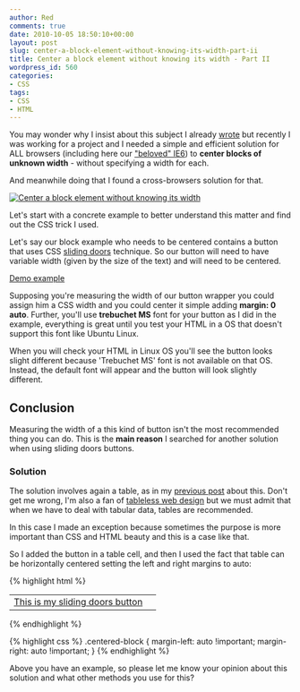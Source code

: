 ```yaml
---
author: Red
comments: true
date: 2010-10-05 18:50:10+00:00
layout: post
slug: center-a-block-element-without-knowing-its-width-part-ii
title: Center a block element without knowing its width - Part II
wordpress_id: 560
categories:
- CSS
tags:
- CSS
- HTML
---
```


You may wonder why I insist about this subject I already [wrote](/center-a-block-element-without-knowing-its-width) but recently I was working for a project and I needed a simple and efficient solution for ALL browsers (including here our ["beloved" IE6](http://mashable.com/2009/08/10/microsoft-ie6-cannot-die/)) to **center blocks of unknown width** - without specifying a width for each. 

And meanwhile doing that I found a cross-browsers solution for that.

[![Center a block element without knowing its width](http://www.red-team-design.com/wp-content/uploads/2010/10/center-block-unknown-width.png)](http://www.red-team-design.com/center-a-block-element-without-knowing-its-width-part-ii/)

<!-- more -->

Let's start with a concrete example to better understand this matter and find out the CSS trick I used.

Let's say our block example who needs to be centered contains a button that uses CSS [sliding doors](http://www.alistapart.com/articles/slidingdoors/) technique. So our button will need to have variable width (given by the size of the text) and will need to be centered.

[Demo example](http://www.red-team-design.com/wp-content/uploads/2010/10/center-a-block-element-without-knowing-its-width.html)

Supposing you're measuring the width of our button wrapper you could assign him a CSS width and you could center it simple adding **margin: 0 auto**. Further, you'll use **trebuchet MS** font for your button as I did in the example, everything is great until you test your HTML in a OS that doesn't support this font like Ubuntu Linux.

When you will check your HTML in Linux OS you'll see the button looks slight different because 'Trebuchet MS' font is not available on that OS. Instead, the default font will appear and the button will look slightly different.

## Conclusion

Measuring the width of a this kind of button isn't the most recommended thing you can do. This is the **main reason** I searched for another solution when using sliding doors buttons.

### Solution

The solution involves again a table, as in my [previous post](/center-a-block-element-without-knowing-its-width) about this. Don't get me wrong, I'm also a fan of [tableless web design](http://en.wikipedia.org/wiki/Tableless_web_design) but we must admit that when we have to deal with tabular data, tables are recommended.

In this case I made an exception because sometimes the purpose is more important than CSS and HTML beauty and this is a case like that.

So I added the button in a table cell, and then I used the fact that table can be horizontally centered setting the left and right margins to auto:

{% highlight html %}
<table class="centered-block">
  <tr>
    <td>
      <div>
        <a href="#"><span>This is my sliding doors button</span></a>
      </div>
    <td>
  </tr>
</table>
{% endhighlight %}

{% highlight css %}
.centered-block {
  margin-left: auto !important;
  margin-right: auto !important;
}
{% endhighlight %}  

Above you have an example, so please let me know your opinion about this solution and what other methods you use for this?